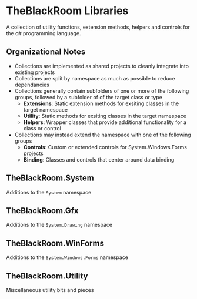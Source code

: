 # TheBlackRoom Libraries

A collection of utility functions, extension methods, helpers and controls for the c# programming language.


## Organizational Notes

- Collections are implemented as shared projects to cleanly integrate into existing projects
- Collections are split by namespace as much as possible to reduce dependancies
- Collections generally contain subfolders of one or more of the following groups, followed by a subfolder of of the target class or type
  - **Extensions**: Static extension methods for exsiting classes in the target namespace
  - **Utility**:    Static methods for exsiting classes in the target namespace
  - **Helpers**:    Wrapper classes that provide additional functionality for a class or control
- Collections may instead extend the namespace with one of the following groups
  - **Controls**:   Custom or extended controls for System.Windows.Forms projects
  - **Binding**:    Classes and controls that center around data binding


## TheBlackRoom.System

Additions to the `System` namespace


## TheBlackRoom.Gfx

Additions to the `System.Drawing` namespace


## TheBlackRoom.WinForms

Additions to the `System.Windows.Forms` namespace


## TheBlackRoom.Utility

Miscellaneous utility bits and pieces
